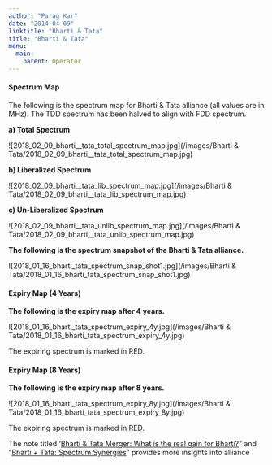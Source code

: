 ```yaml
---
author: "Parag Kar"
date: "2014-04-09"
linktitle: "Bharti & Tata"
title: "Bharti & Tata"
menu:
  main:
    parent: Operator
---
```



#### Spectrum Map

The following is the spectrum map for Bharti &amp; Tata alliance (all values are in MHz). The TDD spectrum has been halved to align with FDD spectrum.

**a) Total Spectrum**

![2018_02_09_bharti__tata_total_spectrum_map.jpg](/images/Bharti & Tata/2018_02_09_bharti__tata_total_spectrum_map.jpg)

**b) Liberalized Spectrum**

![2018_02_09_bharti__tata_lib_spectrum_map.jpg](/images/Bharti & Tata/2018_02_09_bharti__tata_lib_spectrum_map.jpg)

**c) Un-Liberalized Spectrum**

![2018_02_09_bharti__tata_unlib_spectrum_map.jpg](/images/Bharti & Tata/2018_02_09_bharti__tata_unlib_spectrum_map.jpg)

**The following is the spectrum snapshot of the Bharti &amp; Tata alliance.**

![2018_01_16_bharti_tata_spectrum_snap_shot1.jpg](/images/Bharti & Tata/2018_01_16_bharti_tata_spectrum_snap_shot1.jpg)

#### Expiry Map (4 Years)

**The following is the expiry map after 4 years.**

![2018_01_16_bharti_tata_spectrum_expiry_4y.jpg](/images/Bharti & Tata/2018_01_16_bharti_tata_spectrum_expiry_4y.jpg)

The expiring spectrum is marked in RED.

#### Expiry Map (8 Years)

**The following is the expiry map after 8 years.**

![2018_01_16_bharti_tata_spectrum_expiry_8y.jpg](/images/Bharti & Tata/2018_01_16_bharti_tata_spectrum_expiry_8y.jpg)

The expiring spectrum is marked in RED.

The note titled ‘[Bharti &amp; Tata Merger: What is the real gain for Bharti?](https://www.linkedin.com/pulse/bharti-tata-merger-what-real-gain-parag-kar/)” and “[Bharti + Tata: Spectrum Synergies](https://www.linkedin.com/pulse/bharti-tata-spectrum-synergies-parag-kar/)” provides more insights into alliance

